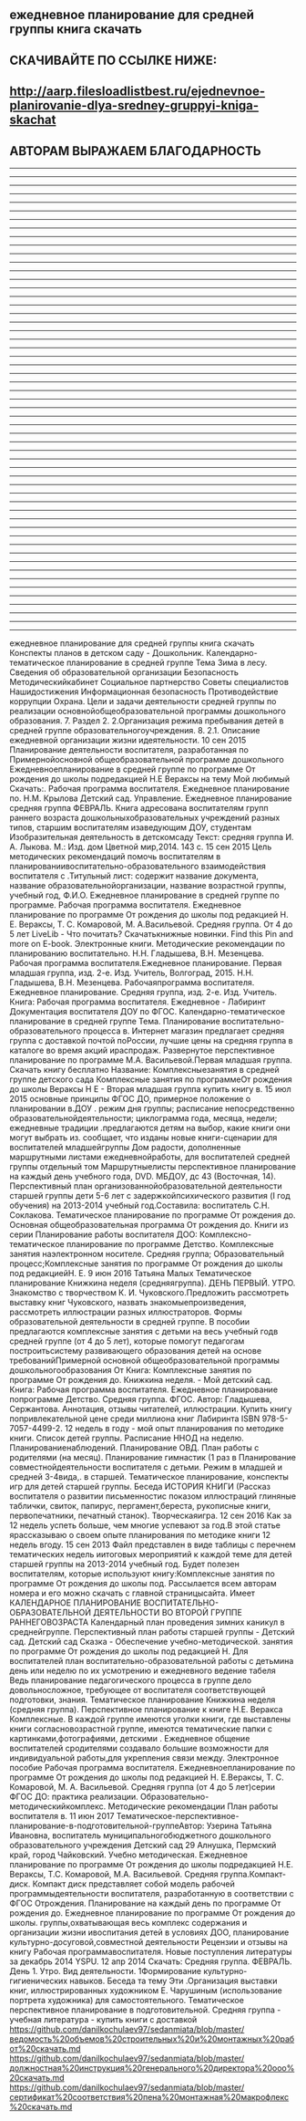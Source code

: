ежедневное планирование для средней группы книга скачать
--------------------------------------------------
СКАЧИВАЙТЕ ПО ССЫЛКЕ НИЖЕ:
--------------------------------------------------
http://aarp.filesloadlistbest.ru/ejednevnoe-planirovanie-dlya-sredney-gruppyi-kniga-skachat
--------------------------------------------------
АВТОРАМ ВЫРАЖАЕМ БЛАГОДАРНОСТЬ
--------------------------------------------------
--------------------------------------------------
--------------------------------------------------
--------------------------------------------------
--------------------------------------------------
--------------------------------------------------
--------------------------------------------------
--------------------------------------------------
--------------------------------------------------
--------------------------------------------------
--------------------------------------------------
--------------------------------------------------
--------------------------------------------------
--------------------------------------------------
--------------------------------------------------
--------------------------------------------------
--------------------------------------------------
--------------------------------------------------
--------------------------------------------------
--------------------------------------------------
--------------------------------------------------
--------------------------------------------------
--------------------------------------------------
--------------------------------------------------
--------------------------------------------------
--------------------------------------------------
--------------------------------------------------
--------------------------------------------------
--------------------------------------------------
--------------------------------------------------
--------------------------------------------------
--------------------------------------------------
--------------------------------------------------
--------------------------------------------------
--------------------------------------------------
--------------------------------------------------
--------------------------------------------------
--------------------------------------------------
--------------------------------------------------
--------------------------------------------------
--------------------------------------------------
--------------------------------------------------
--------------------------------------------------
--------------------------------------------------
--------------------------------------------------
--------------------------------------------------
--------------------------------------------------
--------------------------------------------------
--------------------------------------------------
--------------------------------------------------
--------------------------------------------------
--------------------------------------------------
--------------------------------------------------
--------------------------------------------------
--------------------------------------------------
--------------------------------------------------
ежедневное планирование для средней группы книга скачать Конспекты планов в детском саду - Дошкольник. Календарно-тематическое планирование в средней группе Тема Зима в лесу. Сведения об образовательной организации  Безопасность  Методическийкабинет  Социальное партнерство  Советы специалистов  Нашидостижения  Информационная безопасность  Противодействие коррупции Охрана. Цели и задачи деятельности средней группы по реализации основнойобщеобразовательной программы дошкольного образования. 7. Раздел 2. 2.Организация режима пребывания детей в средней группе образовательногоучреждения. 8. 2.1. Описание ежедневной организации жизни идеятельности. 10 сен 2015  Планирование деятельности воспитателя, разработанная по Примернойосновной общеобразовательной программе дошкольного  Ежедневноепланирование в средней группе по программе От рождения до школы подредакцией Н.Е Вераксы на тему Мой любимый  Скачать:. Рабочая программа воспитателя. Ежедневное планирование по. Н.М. Крылова  Детский сад. Управление. Ежедневное планирование средняя группа ФЕВРАЛЬ. Книга адресована воспитателям групп раннего возраста дошкольныхобразовательных учреждений разных типов, старшим воспитателям изаведующим ДОУ, студентам  Изобразительная деятельность в детскомсаду Текст: средняя группа  И. А. Лыкова.  М.: Изд. дом Цветной мир,2014.  143 с. 15 сен 2015  Цель методических рекомендаций  помочь воспитателям в планированиивоспитательно-образовательного взаимодействия воспитателя с .Титульный лист: содержит название документа, название образовательнойорганизации, название возрастной группы, учебный год, Ф.И.О. Ежедневное планирование в средней группе по программе. Рабочая программа воспитателя. Ежедневное планирование по программе От рождения до школы под редакцией Н. Е. Вераксы, Т. С. Комаровой, М. А.Васильевой. Средняя группа. От 4 до 5 лет  LiveLib - Что почитать? Скачатькнижные новинки. Find this Pin and more on E-book. Электронные книги. Методические рекомендации по планированию воспитательно. Н.Н. Гладышева, В.Н. Мезенцева. Рабочая программа воспитателя.Ежедневное планирование. Первая младшая группа, изд. 2-е.  Изд. Учитель, Волгоград, 2015. Н.Н. Гладышева, В.Н. Мезенцева. Рабочаяпрограмма воспитателя. Ежедневное планирование. Средняя группа, изд. 2-е.  Изд. Учитель. Книга: Рабочая программа воспитателя. Ежедневное  - Лабиринт
Документация воспитателя ДОУ по ФГОС. Календарно-тематическое планирование в средней группе Тема. Планирование воспитательно-образовательного процесса в. Интернет магазин  предлагает средняя группа с доставкой почтой поРоссии, лучшие цены на средняя группа в каталоге во время акций ираспродаж. Развернутое перспективное планирование по программе М.А. Васильевой.Первая младшая группа. Скачать книгу бесплатно Название: Комплексныезанятия в средней группе детского сада Комплексные занятия по программеОт рождения до школы Вераксы Н Е - Вторая младшая группа купить книгу в. 15 июл 2015  основные принципы ФГОС ДО, примерное положение о планировании в.ДОУ . режим дня группы; расписание непосредственно образовательнойдеятельности; циклограмма года, месяца, недели; ежедневные традиции .предлагаются детям на выбор, какие книги они могут выбрать из. сообщает, что изданы новые книги-сценарии для воспитателей младшейгруппы Дом радости, дополненные маршрутными листами ежедневнойработы, для воспитателей средней группы  отдельный том Маршрутныелисты  перспективное планирование на каждый день учебного года, DVD. МБДОУ, дс  43 (Восточная, 14). Перспективный план организованнойобразовательной деятельности старшей группы дети 5-6 лет с задержкойпсихического развития (I год обучения) на 2013-2014 учебный год.Составила: воспитатель С.Н. Соклакова. Тематическое планирование по программе От рождения до. Основная общеобразовательная программа От рождения до. Книги из серии Планирование работы воспитателя ДОО: Комплексно-тематическое планирование по программе Детство. Комплексные занятия наэлектронном носителе. Средняя группа; Образовательный процесс;Комплексные занятия по программе От рождения до школы под редакциейН. Е. 9 июн 2016  Татьяна Малых Тематическое планирование Книжкина неделя (средняягруппа). ДЕНЬ ПЕРВЫЙ. УТРО. Знакомство с творчеством К. И. Чуковского.Предложить рассмотреть выставку книг Чуковского, назвать знакомыепроизведения, рассмотреть иллюстрации разных иллюстраторов. Формы образовательной деятельности в средней группе. В пособии предлагаются комплексные занятия с детьми на весь учебный годв средней группе (от 4 до 5 лет), которые помогут педагогам построитьсистему развивающего образования детей на основе требованийПримерной основной общеобразовательной программы дошкольногообразования От
Книга: Комплексные занятия по программе От рождения до. Книжкина неделя. - Мой детский сад. Книга: Рабочая программа воспитателя. Ежедневное планирование попрограмме Детство. Средняя группа. ФГОС. Автор: Гладышева, Сержантова. Аннотация, отзывы читателей, иллюстрации. Купить книгу попривлекательной цене среди миллиона книг Лабиринта  ISBN 978-5-7057-4499-2. 12 недель в году - мой опыт планирования по методике книги. Список детей группы.  Расписание ННОД на неделю.  Планированиенаблюдений.  Планирование ОВД.  План работы с родителями (на месяц). Планирование гимнастик (1 раз в  Планирование совместнойдеятельности воспитателя с детьми.  Режим  в младшей и средней  3-4вида,.  в старшей. Тематическое планирование, конспекты игр для детей старшей группы. Беседа ИСТОРИЯ КНИГИ (Рассказ воспитателя о развитии письменностис показом иллюстраций  глиняные таблички, свиток, папирус, пергамент,береста, рукописные книги, первопечатники, печатный станок). Творческаяигра. 12 сен 2016  Как за 12 недель успеть больше, чем многие успевают за год.В этой статье ярассказываю о своем опыте планирования по методике книги 12 недель вгоду. 15 сен 2013  Файл представлен в виде таблицы с перечнем тематических недель иитоговых мероприятий к каждой теме для детей старшей группы на 2013-2014 учебный год. Будет полезен воспитателям, которые используют книгу:Комплексные занятия по программе От рождения до школы под. Рассылается всем авторам номера и его можно скачать с главной страницысайта. Имеет  КАЛЕНДАРНОЕ ПЛАНИРОВАНИЕ ВОСПИТАТЕЛЬНО-ОБРАЗОВАТЕЛЬНОЙ ДЕЯТЕЛЬНОСТИ ВО ВТОРОЙ ГРУППЕ РАННЕГОВОЗРАСТА  Календарный план проведения зимних каникул в среднейгруппе. Перспективный план работы старшей группы - Детский сад. Детский сад Сказка - Обеспечение учебно-методической. занятия по программе От рождения до школы под редакцией Н. Для воспитателей  план воспитательно-образовательной работы с детьмина день или неделю по их усмотрению и ежедневного ведение табеля Ведь планирование педагогического процесса в группе  дело довольносложное, требующее от воспитателя соответствующей подготовки, знания. Тематическое планирование Книжкина неделя (средняя группа).
Перспективное планирование к книге Н.Е. Веракса Комплексные. В каждой группе имеются уголки книги, где выставлены книги согласновозрастной группе, имеются тематические папки с картинками,фотографиями, детскими . Ежедневное общение воспитателей сродителями создавало большие возможности для индивидуальной работы,для укрепления связи между. Электронное пособие Рабочая программа воспитателя. Ежедневноепланирование по программе От рождения до школы под редакцией Н. Е.Вераксы, Т. С. Комаровой, М. А. Васильевой. Средняя группа (от 4 до 5 лет)серии ФГОС ДО: практика реализации. Образовательно-методическийкомплекс. Методические рекомендации План работы воспитателя в. 11 июн 2017  Тематическое-перспективное-планирование-в-подготовительной-группеАвтор: Узерина Татьяна Ивановна, воспитатель муниципальногобюджетного дошкольного образовательного учреждения Детский сад 29 Алнушка, Пермский край, город Чайковский. Учебно  методическая. Ежедневное планирование по программе От рождения до школы подредакцией Н.Е. Вераксы, Т.С. Комаровой, М.А. Васильевой. Средняя группа.Компакт-диск. Компакт диск представляет собой модель рабочей программыдеятельности воспитателя, разработанную в соответствии с ФГОС Отрождения. Планирование на каждый день по программе От рождения до. Ежедневное планирование по программе От рождения до школы.  группы,охватывающая весь комплекс содержания и организации жизни ивоспитания детей в условиях ДОО, планирование культурно-досуговой,совместной деятельности  Рецензии и отзывы на книгу Рабочая программавоспитателя. Новые поступления литературы за декабрь 2014  YSPU. 12 апр 2014  Скачать:  Средняя группа. ФЕВРАЛЬ. День 1. Утро. Вид деятельности. 1Формирование культурно-гигиенических навыков. Беседа та тему Эти .Организация выставки книг, иллюстрированных художником Е. Чарушиным (использование портрета художника) для самостоятельного. Тематическое перспективное планирование в подготовительной. Средняя группа - учебная литература - купить книги с доставкой
https://github.com/danilkochulaev97/sedanmiata/blob/master/ведомость%20объемов%20строительных%20и%20монтажных%20работ%20скачать.md
https://github.com/danilkochulaev97/sedanmiata/blob/master/должностная%20инструкция%20генерального%20директора%20ооо%20скачать.md
https://github.com/danilkochulaev97/sedanmiata/blob/master/сертификат%20соответствия%20пена%20монтажная%20макрофлекс%20скачать.md